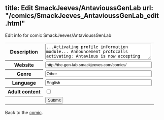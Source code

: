 title: Edit SmackJeeves/AntavioussGenLab
url: "/comics/SmackJeeves_AntavioussGenLab_edit.html"
---
Edit info for comic SmackJeeves/AntavioussGenLab

<form name="comic" action="http://gaepostmail.appspot.com/comic/" method="post">
<table class="comicinfo">
<tr>
<th>Description</th><td><textarea name="description" cols="40" rows="3">...Activating profile information module... Announcement protocalls activating: Antavious is now accepting requests Secondary announcement protocalls activating: Antavious does not accept new authors WHOA, WHOA, WHOA. What the fuck. I'm Gleamofpower, I'm an author. WHY DO YOU LIE TO US, XENOCIDE. WHYYYYY-Oh, yeah, get the fuck off this showcase, this place is my territory now. I went through all the steps, pissed on everything.</textarea></td>
</tr>
<tr>
<th>Website</th><td><input type="text" name="url" value="http://the-gen-lab.smackjeeves.com/comics/" size="40"/></td>
</tr>
<tr>
<th>Genre</th><td><input type="text" name="genre" value="Other" size="40"/></td>
</tr>
<tr>
<th>Language</th><td><input type="text" name="language" value="English" size="40"/></td>
</tr>
<tr>
<th>Adult content</th><td><input type="checkbox" name="adult" value="adult" /></td>
</tr>
<tr>
<th></th><td>
<input type="hidden" name="comic" value="SmackJeeves_AntavioussGenLab" />
<input type="submit" name="submit" value="Submit" />
</td>
</tr>
</table>
</form>

Back to the [comic](SmackJeeves_AntavioussGenLab.html).
